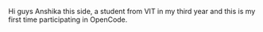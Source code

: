 Hi guys Anshika this side, a student from VIT in my third year and this is my first time participating in OpenCode.
